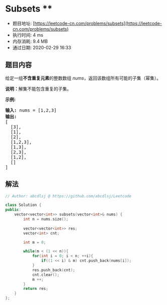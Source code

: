 # Subsets **
- 题目地址: [https://leetcode-cn.com/problems/subsets](https://leetcode-cn.com/problems/subsets)
- 执行时间: 4 ms
- 内存消耗: 9.4 MB
- 通过日期: 2020-02-29 16:33

## 题目内容
<p>给定一组<strong>不含重复元素</strong>的整数数组 <em>nums</em>，返回该数组所有可能的子集（幂集）。</p>

<p><strong>说明：</strong>解集不能包含重复的子集。</p>

<p><strong>示例:</strong></p>

<pre><strong>输入:</strong> nums = [1,2,3]
<strong>输出:</strong>
[
  [3],
  [1],
  [2],
  [1,2,3],
  [1,3],
  [2,3],
  [1,2],
  []
]</pre>


## 解法
```cpp
// Author: abcdlsj @ https://github.com/abcdlsj/Leetcode

class Solution {
public:
    vector<vector<int>> subsets(vector<int>& nums) {
        int n = nums.size();
        
        vector<vector<int>> res;
        vector<int> cnt;

        int m = 0;

        while(m < (1 << n)){
            for(int i = 0; i < n; ++i){
                if((1 << i) & m) cnt.push_back(nums[i]);
            }
            res.push_back(cnt);
            cnt.clear();
            m ++;
        }
        return res;
    }
};

```